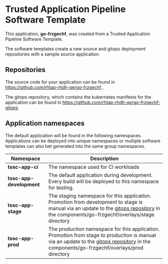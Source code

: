 # Trusted Application Pipeline Software Template

This application, **go-frzgechf**, was created from a Trusted Application Pipeline Software Template.

The software templates create a new source and gitops deployment repositories with a sample source application. 

## Repositories

The source code for your application can be found in [https://github.com/rhtap-rhdh-qe/go-frzgechf ](https://github.com/rhtap-rhdh-qe/go-frzgechf ).
 
The gitops repository, which contains the kubernetes manifests for the application can be found in 
[https://github.com/rhtap-rhdh-qe/go-frzgechf-gitops ](https://github.com/rhtap-rhdh-qe/go-frzgechf-gitops ) 

## Application namespaces 

The default application will be found in the following namespaces. Applications can be deployed into unique namespaces or multiple software templates can also bet generated into the same group namespaces.  

|  Namespace   |  Description   |  
| -------- | -------- |
| **tssc-app-ci** | The namespace used for CI workloads |
| **tssc-app-development** | The default application during development. Every build will be deployed to this namespace for testing. |
| **tssc-app-stage** | The staging namespace for this application. Promotion from development to stage is manual via an update to the [gitops repository](https://github.com/rhtap-rhdh-qe/go-frzgechf-gitops ) in the components/go-frzgechf/overlays/stage directory |
| **tssc-app-prod** | The production namespace for this application. Promotion from stage to production is manual via an update to the [gitops repository](https://github.com/rhtap-rhdh-qe/go-frzgechf-gitops ) in the components/go-frzgechf/overlays/prod directory |